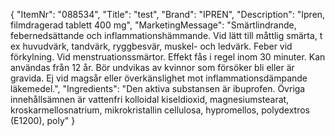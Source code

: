 {
  "ItemNr": "088534",
  "Title": "test",
  "Brand": "IPREN",
  "Description": "Ipren, filmdragerad tablett 400 mg",
  "MarketingMessage": "Smärtlindrande, febernedsättande och inflammationshämmande. Vid lätt till måttlig smärta, t ex huvudvärk, tandvärk, ryggbesvär, muskel- och ledvärk. Feber vid förkylning. Vid menstruationssmärtor. Effekt fås i regel inom 30 minuter. Kan användas från 12 år. Bör undvikas av kvinnor som försöker bli eller är gravida. Ej vid magsår eller överkänslighet mot inflammationsdämpande läkemedel.",
  "Ingredients": "Den aktiva substansen är ibuprofen. Övriga innehållsämnen är vattenfri kolloidal kiseldioxid, magnesiumstearat, kroskarmellosnatrium, mikrokristallin cellulosa, hypromellos, polydextros (E1200), poly"
}